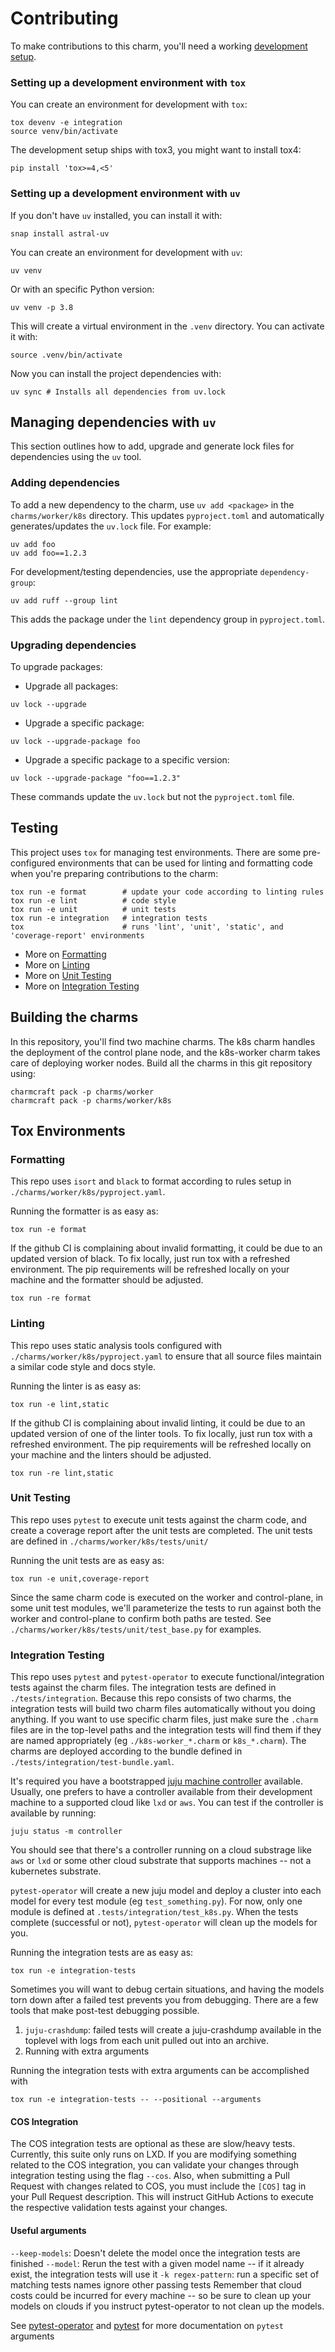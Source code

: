 # Contributing

To make contributions to this charm, you'll need a working [development setup](https://juju.is/docs/sdk/dev-setup).

### Setting up a development environment with `tox`

You can create an environment for development with `tox`:

```shell
tox devenv -e integration
source venv/bin/activate
```

The development setup ships with tox3, you might want to install tox4:

```shell
pip install 'tox>=4,<5'
```

### Setting up a development environment with `uv`

If you don't have `uv` installed, you can install it with:

```shell
snap install astral-uv
```

You can create an environment for development with `uv`:

```shell
uv venv
```

Or with an specific Python version:

```shell
uv venv -p 3.8
```

This will create a virtual environment in the `.venv` directory. You can
activate it with:

```shell
source .venv/bin/activate
```

Now you can install the project dependencies with:

```shell
uv sync # Installs all dependencies from uv.lock
```

## Managing dependencies with `uv`

This section outlines how to add, upgrade and generate lock files for
dependencies using the `uv` tool.

### Adding dependencies

To add a new dependency to the charm, use `uv add <package>` in the
`charms/worker/k8s` directory. This updates `pyproject.toml` and
automatically generates/updates the `uv.lock` file. For example:

```shell
uv add foo
uv add foo==1.2.3
```

For development/testing dependencies, use the appropriate `dependency-group`:

```shell
uv add ruff --group lint
```

This adds the package under the `lint` dependency group in `pyproject.toml`.

### Upgrading dependencies

To upgrade packages:

- Upgrade all packages:
```shell
uv lock --upgrade
```

- Upgrade a specific package:
```shell
uv lock --upgrade-package foo
```

- Upgrade a specific package to a specific version:
```shell
uv lock --upgrade-package "foo==1.2.3"
```

These commands update the `uv.lock` but not the `pyproject.toml` file.

## Testing

This project uses `tox` for managing test environments. There are some pre-configured environments
that can be used for linting and formatting code when you're preparing contributions to the charm:

```shell
tox run -e format        # update your code according to linting rules
tox run -e lint          # code style
tox run -e unit          # unit tests
tox run -e integration   # integration tests
tox                      # runs 'lint', 'unit', 'static', and 'coverage-report' environments
```

* More on [Formatting]()
* More on [Linting]()
* More on [Unit Testing]()
* More on [Integration Testing]()

## Building the charms

In this repository, you'll find two machine charms.
The k8s charm handles the deployment of the control plane node, and the k8s-worker charm takes care of deploying worker nodes.
Build all the charms in this git repository using:

```shell
charmcraft pack -p charms/worker
charmcraft pack -p charms/worker/k8s
```

## Tox Environments

### Formatting

This repo uses `isort` and `black` to format according to rules setup in `./charms/worker/k8s/pyproject.yaml`.

Running the formatter is as easy as:

```shell
tox run -e format
```

If the github CI is complaining about invalid formatting, it could be due to an updated version of black. To fix locally, just run tox with a refreshed environment. The pip requirements will be refreshed locally on your machine and the formatter should be adjusted.

```shell
tox run -re format
```

### Linting

This repo uses static analysis tools configured with `./charms/worker/k8s/pyproject.yaml` to ensure that all source files maintain a similar code style and docs style.

Running the linter is as easy as:

```shell
tox run -e lint,static
```

If the github CI is complaining about invalid linting, it could be due to an updated version of one of the linter tools. To fix locally, just run tox with a refreshed environment. The pip requirements will be refreshed locally on your machine and the linters should be adjusted.

```shell
tox run -re lint,static
```

### Unit Testing

This repo uses `pytest` to execute unit tests against the charm code, and create a coverage report after the unit tests are completed. The unit tests are defined in `./charms/worker/k8s/tests/unit/`

Running the unit tests are as easy as:

```shell
tox run -e unit,coverage-report
```

Since the same charm code is executed on the worker and control-plane, in some unit test modules, we'll parameterize the tests to run against both the worker and control-plane to confirm both paths are tested. See `./charms/worker/k8s/tests/unit/test_base.py` for examples.

### Integration Testing

This repo uses `pytest` and `pytest-operator` to execute functional/integration tests against the charm files. The integration tests are defined in `./tests/integration`. Because this repo consists of two charms, the integration tests will build two charm files automatically without you doing anything. If you want to use specific charm files, just make sure the `.charm` files are in the top-level paths and the integration tests will find them if they are named appropriately (eg `./k8s-worker_*.charm` or `k8s_*.charm`). The charms are deployed according to the bundle defined in `./tests/integration/test-bundle.yaml`.

It's required you have a bootstrapped [juju machine controller](https://juju.is/docs/juju/manage-controllers) available. Usually, one prefers to have a controller available from their development machine to a supported cloud like `lxd` or `aws`. You can test if the controller is available by running:

```shell
juju status -m controller
```

You should see that there's a controller running on a cloud substrage like `aws` or `lxd` or some other cloud substrate that supports machines -- not a kubernetes substrate.

`pytest-operator` will create a new juju model and deploy a cluster into each model for every test module (eg `test_something.py`). For now, only one module is defined at `.tests/integration/test_k8s.py`. When the tests complete (successful or not), `pytest-operator` will clean up the models for you.

Running the integration tests are as easy as:

```shell
tox run -e integration-tests
```

Sometimes you will want to debug certain situations, and having the models torn down after a failed test prevents you from debugging. There are a few tools that make post-test debugging possible.

1) `juju-crashdump`: failed tests will create a juju-crashdump available in the toplevel with logs from each unit pulled out into an archive.
2) Running with extra arguments

Running the integration tests with extra arguments can be accomplished with

```shell
tox run -e integration-tests -- --positional --arguments
```

#### COS Integration

The COS integration tests are optional as these are slow/heavy tests. Currently, this suite only runs on LXD. If you are modifying something related to the COS integration, you can validate your changes through integration testing using the flag `--cos`. Also, when submitting a Pull Request with changes related to COS, you must include the `[COS]` tag in your Pull Request description. This will instruct GitHub Actions to execute the respective validation tests against your changes.

#### Useful arguments

`--keep-models`: Doesn't delete the model once the integration tests are finished
`--model`: Rerun the test with a given model name -- if it already exist, the integration tests will use it
`-k regex-pattern`: run a specific set of matching tests names ignore other passing tests
Remember that cloud costs could be incurred for every machine -- so be sure to clean up your models on clouds if you instruct pytest-operator to not clean up the models.

See [pytest-operator](https://github.com/charmed-kubernetes/pytest-operator/blob/main/docs/reference.md) and [pytest](https://docs.pytest.org/en/7.1.x/contents.html) for more documentation on `pytest` arguments
